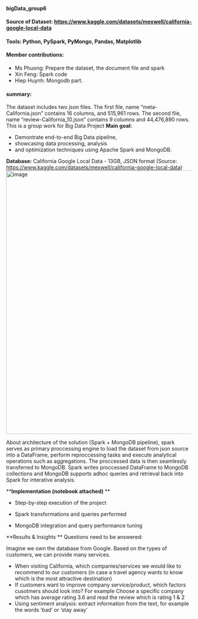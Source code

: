#### bigData_group6
#### Source of Dataset: https://www.kaggle.com/datasets/mexwell/california-google-local-data
#### Tools: Python, PySpark, PyMongo, Pandas, Matplotlib
#### Member contributions: 
- Ms Phuong: Prepare the dataset, the document file and spark
- Xin Feng: Spark code
- Hiep Huynh: Mongodb part.
#### summary:
  The dataset includes two json files. The first file, name “meta-California.json” contains 16 columns, and 515,961 rows. The second file, name “review-California_10.json” contains 9 columns and 44,476,890 rows.
This is a group work for Big Data Project
**Main goal:**
- Demontrate end-to-end Big Data pipeline, 
- showcasing data processing, analysis
- and optimization techniques using Apache Spark and MongoDB.

**Database:** California Google Local Data - 13GB, JSON format
(Source: https://www.kaggle.com/datasets/mexwell/california-google-local-data)
<img width="716" alt="image" src="https://github.com/user-attachments/assets/0fd91bdd-e7ea-421a-9e43-33fe40f32ad1" />

About architecture of the solution (Spark + MongoDB pipeline), spark serves as primary proccessing engine to load the dataset from json source into a DataFrame,
perform reproccessing tasks and execute analytical operations such as aggregations. 
The proccessed data is then seamlessly transferred to MongoDB. Spark writes proccessed DataFrame to MongoDB collections and 
MongoDB supports adhoc queries and retrieval back into Spark for interative analysis. 

****Implementation (notebook attached)** **

- Step-by-step execution of the project 

- Spark transformations and queries performed 

- MongoDB integration and query performance tuning 

**Results & Insights **
Questions need to be answered: 

 Imagine we own the database from Google. Based on the types of customers, we can provide many services. 

- When visiting California, which companies/services we would like to recommend to our customers (in case a travel agency wants to know which is the most attractive destination)
- If customers want to improve company service/product, which factors cusotmers should look into?  For example Choose a specific company which has average rating 3.6 and read the review which is rating 1 & 2
- Using sentiment analysis: extract information from the text, for example the words ‘bad’ or ‘stay away’
